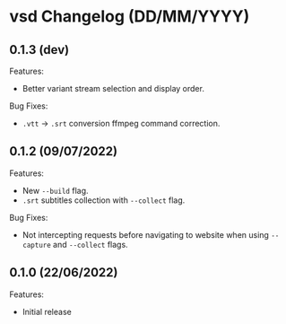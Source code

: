 # vsd Changelog (DD/MM/YYYY)

## 0.1.3 (dev)

Features:

- Better variant stream selection and display order.

Bug Fixes:

- `.vtt` -> `.srt` conversion ffmpeg command correction.

## 0.1.2 (09/07/2022)

Features:

- New `--build` flag.
- `.srt` subtitles collection with `--collect` flag.

Bug Fixes:

- Not intercepting requests before navigating to website when using `--capture` and `--collect` flags.

## 0.1.0 (22/06/2022)

Features:

- Initial release

